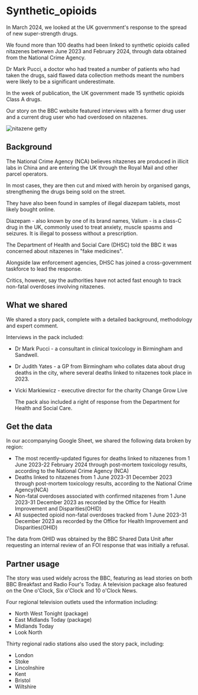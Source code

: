 # Synthetic_opioids

In March 2024, we looked at the UK government's response to the spread of new super-strength drugs.

We found more than 100 deaths had been linked to synthetic opioids called nitazenes betwwen June 2023 and February 2024, through data obtained from the National Crime Agency.

Dr Mark Pucci, a doctor who had treated a number of patients who had taken the drugs, said flawed data collection methods meant the numbers were likely to be a significant underestimate.

In the week of publication, the UK government made 15 synthetic opioids Class A drugs.

Our story on the BBC website featured interviews with a former drug user and a current drug user who had overdosed on nitazenes.

![nitazene getty](https://github.com/BBC-Data-Unit/Synthetic_opioids/assets/61186777/01ad7642-2fc2-4b2b-97dc-dab38f1e09ce)

## Background

The National Crime Agency (NCA) believes nitazenes are produced in illicit labs in China and are entering the UK through the Royal Mail and other parcel operators.

In most cases, they are then cut and mixed with heroin by organised gangs, strengthening the drugs being sold on the street.

They have also been found in samples of illegal diazepam tablets, most likely bought online.

Diazepam - also known by one of its brand names, Valium - is a class-C drug in the UK,  commonly used to treat anxiety, muscle spasms and seizures. It is illegal to possess without a prescription.

The Department of Health and Social Care (DHSC) told the BBC it was concerned about nitazenes in "fake medicines". 

Alongside law enforcement agencies, DHSC has joined a cross-government taskforce to lead the response.

Critics, however, say the authorities have not acted fast enough to track non-fatal overdoses involving nitazenes.

## What we shared

We shared a story pack, complete with a detailed background, methodology and expert comment.

Interviews in the pack included: 

* Dr Mark Pucci - a consultant in clinical toxicology in Birmingham and Sandwell.
* Dr Judith Yates - a GP from Birmingham who collates data about drug deaths in the city, where several deaths linked to nitazenes took place in 2023.
* Vicki Markiewicz - executive director for the charity Change Grow Live

  The pack also included a right of response from the Department for Health and Social Care.

## Get the data

In our accompanying Google Sheet, we shared the following data broken by region:

* The most recently-updated figures for deaths linked to nitazenes from 1 June 2023-22 February 2024 through post-mortem toxicology results, according to the National Crime Agency (NCA)
* Deaths linked to nitazenes from 1 June 2023-31 December 2023 through post-mortem toxicology results, according to the National Crime Agency(NCA)
* Non-fatal overdoses associated with confirmed nitazenes from 1 June 2023-31 December 2023 as recorded by the Office for Health Improvement and Disparities(OHID)
* All suspected opioid non-fatal overdoses tracked from 1 June 2023-31 December 2023 as recorded by the Office for Health Improvement and Disparities(OHID)

The data from OHID was obtained by the BBC Shared Data Unit after requesting an internal review of an FOI response that was initially a refusal.

## Partner usage

The story was used widely across the BBC, featuring as lead stories on both BBC Breakfast and Radio Four's Today. A television package also featured on the One o'Clock, Six o'Clock and 10 o'Clock News. 

Four regional television outlets used the information including: 

* North West Tonight (package)
* East Midlands Today (package)
* Midlands Today
* Look North

Thirty regional radio stations also used the story pack, including:

* London
* Stoke
* Lincolnshire
* Kent
* Bristol
* Wiltshire




